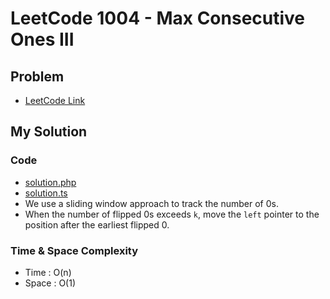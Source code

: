 # LeetCode 1004 - Max Consecutive Ones III

## Problem  
- [LeetCode Link](https://leetcode.com/problems/max-consecutive-ones-iii/)

## My Solution

### Code
- [solution.php](./solution.php)
- [solution.ts](./solution.ts)
- We use a sliding window approach to track the number of 0s.
- When the number of flipped 0s exceeds `k`, move the `left` pointer to the position after the earliest flipped 0.

### Time & Space Complexity
- Time  : O(n)
- Space : O(1)
